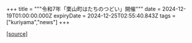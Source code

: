 +++
title = """令和7年「栗山町はたちのつどい」開催"""
date = 2024-12-19T01:00:00.000Z
expiryDate = 2024-12-25T02:55:40.843Z
tags = ["kuriyama","news"]
+++


[[source]](https://www.town.kuriyama.hokkaido.jp/soshiki/55/29782.html)
